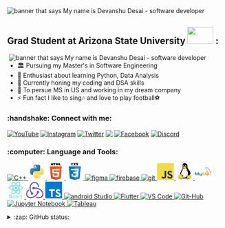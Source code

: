 <img src="https://user-images.githubusercontent.com/46750877/152845669-0c992506-5593-4587-a013-8fa393a8f6ad.gif" alt="banner that says My name is Devanshu Desai - software developer">


## Grad Student at Arizona State University <img src="https://user-images.githubusercontent.com/46750877/174723572-b452a969-740e-4af6-9f50-0da2c491a0ce.png" height="40" width="60" /> :

<img src="https://user-images.githubusercontent.com/46750877/152845925-5de74ac6-6d7d-47b1-8362-9726f314a0ee.gif" align="right" width="500" alt="banner that says My name is Devanshu Desai - software developer">

- 🏛 Pursuing my Master's in Software Engineering
- 🌱 Enthusiast about learning Python, Data Analysis
- 🔬 Currently honing my coding and DSA skills
- 🎯 To persue MS in US and working in my dream company
- ⚡ Fun fact I like to sing🎶 and love to play football⚽

<h3 align="left">:handshake: Connect with me:</h3>
<p align="left">
  <a href="https://www.youtube.com/channel/UCPjxPPsah7SyLh2avR8IPOQ/featured" target="blank"><img align="center" src="https://cdn.worldvectorlogo.com/logos/youtube-icon.svg" alt="YouTube" height="30" width="40" /></a>
  <a href="https://www.instagram.com/devanshudesai_/" target="blank"><img align="center" src="https://cdn.worldvectorlogo.com/logos/instagram-2-1.svg" alt="Instagram" height="40" width="40" /></a>
<a href="https://twitter.com/DevanshuDesai4" target="blank"><img align="center" src="https://cdn.worldvectorlogo.com/logos/twitter-6.svg" alt="Twitter" height="40" width="40" /></a>
  <a href="https://www.linkedin.com/in/devanshudesai15/" target="blank"><img align="center" src="https://cdn.worldvectorlogo.com/logos/linkedin-icon-2.svg" width="40" /></a>
<a href="https://www.facebook.com/profile.php?id=100011660374058" target="blank"><img align="center" src="https://cdn.worldvectorlogo.com/logos/facebook-3.svg" alt="Facebook" height="40" width="40" /></a>
  <a href="https://discord.com/channels/@me" target="blank"><img align="center" src="https://cdn.worldvectorlogo.com/logos/discord.svg" alt="Discord" height="40" width="40" /></a>


</p>


<h3 align="left">:computer: Language and Tools:</h3>
<p align="left">
  <a href="https://www.w3schools.com/CPP/default.asp" target="_blank"> <img src="https://cdn.worldvectorlogo.com/logos/c.svg" alt="C++" width="40" height="40"/> </a>
  <a href="https://www.python.org" target="_blank"> <img src="https://raw.githubusercontent.com/devicons/devicon/master/icons/python/python-original.svg" alt="python" width="40" height="40"/> </a> 
  <a href="https://www.w3.org/html/" target="_blank"> <img src="https://raw.githubusercontent.com/devicons/devicon/master/icons/html5/html5-original-wordmark.svg" alt="html5" width="40" height="40"/> </a>
   <a href="https://www.w3schools.com/css/" target="_blank"> <img src="https://raw.githubusercontent.com/devicons/devicon/master/icons/css3/css3-original-wordmark.svg" alt="css3" width="40" height="40"/> </a> 
  <a href="https://www.figma.com/" target="_blank"> <img src="https://www.vectorlogo.zone/logos/figma/figma-icon.svg" alt="figma" width="40" height="40"/> </a> 
  <a href="https://firebase.google.com/" target="_blank"> <img src="https://www.vectorlogo.zone/logos/firebase/firebase-icon.svg" alt="firebase" width="40" height="40"/> </a>     <a href="https://git-scm.com/" target="_blank"> <img src="https://www.vectorlogo.zone/logos/git-scm/git-scm-icon.svg" alt="git" width="40" height="40"/> </a>  
  <a href="https://developer.mozilla.org/en-US/docs/Web/JavaScript" target="_blank"> <img src="https://raw.githubusercontent.com/devicons/devicon/master/icons/javascript/javascript-original.svg" alt="javascript" width="40" height="40"/> </a> 
  <a href="https://www.linux.org/" target="_blank"> <img src="https://raw.githubusercontent.com/devicons/devicon/master/icons/linux/linux-original.svg" alt="linux" width="40" height="40"/> </a> 
<!--   <a href="https://www.mongodb.com/" target="_blank"> <img src="https://raw.githubusercontent.com/devicons/devicon/master/icons/mongodb/mongodb-original-wordmark.svg" alt="mongodb" width="40" height="40"/> </a> --> 
  <a href="https://www.mysql.com/" target="_blank"> <img src="https://raw.githubusercontent.com/devicons/devicon/master/icons/mysql/mysql-original-wordmark.svg" alt="mysql" width="40" height="40"/> </a> 
  <!-- <a href="https://nodejs.org" target="_blank"> <img src="https://raw.githubusercontent.com/devicons/devicon/master/icons/nodejs/nodejs-original-wordmark.svg" alt="nodejs" width="40" height="40"/> </a> --> 
  <a href="https://reactjs.org/" target="_blank"> <img src="https://raw.githubusercontent.com/devicons/devicon/master/icons/react/react-original-wordmark.svg" alt="react" width="40" height="40"/> </a> 
  <a href="https://redux.js.org" target="_blank"> <img src="https://raw.githubusercontent.com/devicons/devicon/master/icons/redux/redux-original.svg" alt="redux" width="40" height="40"/> </a> 
  <a href="https://www.typescriptlang.org/" target="_blank"> <img src="https://raw.githubusercontent.com/devicons/devicon/master/icons/typescript/typescript-original.svg" alt="typescript" width="40" height="40"/> </a>
  <a href="https://developer.android.com/studio" target="_blank"> <img src="https://cdn.worldvectorlogo.com/logos/android-studio-1.svg" alt="android Studio" width="60" height="60"/> </a>
  <a href="https://flutter.dev/" target="_blank"> <img src="https://cdn.worldvectorlogo.com/logos/flutter.svg" alt="Flutter" width="40" height="40"/> </a>
  <a href="https://code.visualstudio.com/" target="_blank"> <img src="https://cdn.worldvectorlogo.com/logos/visual-studio-code-1.svg" alt="VS Code" width="40" height="40"/> </a>
   <a href="https://github.com/" target="_blank"> <img src="https://cdn.worldvectorlogo.com/logos/github-icon.svg" alt="Git-Hub" width="40" height="40"/> </a>
  <a href="https://jupyter.org/" target="_blank"> <img src="https://jupyter.org/assets/homepage/main-logo.svg" alt="Jupyter Notebook" width="40" height="40"/> </a>
  <a href="https://www.tableau.com/" target="_blank"> <img src="https://cdn.worldvectorlogo.com/logos/tableau-software.svg" alt="Tableau" width="40" height="40"/> </a>

</br>
</p>


<details>
<summary>:zap: GitHub status:</summary>

![Devanshu's Github Stats](https://github-readme-stats.vercel.app/api?username=DevanshuDesai15&show_icons=true&title_color=c7b69d&icon_color=0afff7&text_color=00ff91&bg_color=0d081f)
  

</details>
